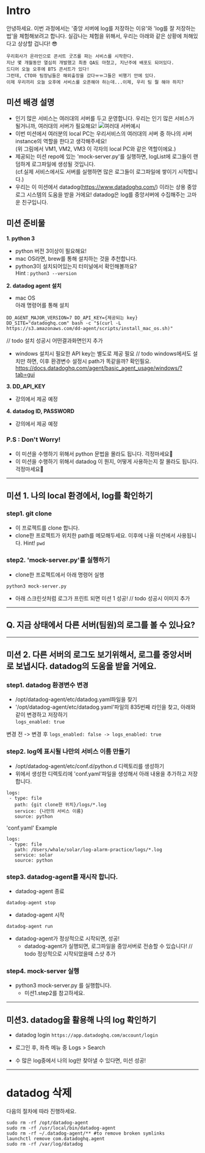 # Intro
안녕하세요. 
이번 과정에서는 '중앙 서버에 log를 저장하는 이유'와 'log를 잘 저장하는 법'을 체험해보려고 합니다. 실감나는 체험을 위해서, 우리는 아래와 같은 상황에 처해있다고 상상할 겁니다! 😎
```
우리회사가 온라인으로 콘서트 굿즈를 파는 서비스를 시작한다. 
지난 몇 개월동안 열심히 개발했고 최종 QA도 마쳤고, 지난주에 배포도 되어있다. 
드디어 오늘 오후에 BTS 콘서트가 있다! 
그런데, CTO와 팀장님들은 해외출장을 갔다ㅠㅠ그들은 비행기 안에 있다.
이제 우리끼리 오늘 오후에 서비스를 오픈해야 하는데...이제, 우리 팀 뭘 해야 하지?
```

## 미션 배경 설명
- 인기 많은 서비스는 여러대의 서버를 두고 운영합니다. 우리는 인기 많은 서비스가 될거니까, 여러대의 서버가 필요해요!
![여러대 서버예시](https://docs.oracle.com/it/solutions/design-ha/img/public-lb.png)
- 이번 미션에서 여러분의 local PC는 우리서비스의 여러대의 서버 중 하나의 서버 instance의 역할을 한다고 생각해주세요!    
(위 그림에서 VM1, VM2, VM3 이 각자의 local PC와 같은 역할이에요.)
- 제공되는 미션 repo에 있는 'mock-server.py'를 실행하면, logList에 로그들이 랜덤하게 로그파일에 생성될 것입니다.    
(cf.실제 서비스에서도 서버를 실행하면 많은 로그들이 로그파일에 쌓이기 시작합니다.)
- 우리는 이 미션에서 datadog(https://www.datadoghq.com/) 이라는 상용 중앙 로그 시스템의 도움을 받을 거에요! datadog은 log를 중앙서버에 수집해주는 고마운 친구입니다. 

## 미션 준비물
**1. python 3**
- python 버전 3이상이 필요해요!
- mac OS라면, brew를 통해 설치하는 것을 추천합니다.
- python3이 설치되어있는지 터미널에서 확인해볼까요?     
Hint : `python3 --version` 

**2. datadog agent 설치**
- mac OS  
아래 명령어를 통해 설치 
```
DD_AGENT_MAJOR_VERSION=7 DD_API_KEY={제공되는 key} DD_SITE="datadoghq.com" bash -c "$(curl -L https://s3.amazonaws.com/dd-agent/scripts/install_mac_os.sh)"
```
// todo 설치 성공시 어떤결과화면인지 추가

- windows 
설치시 필요한 API key는 별도로 제공 필요
// todo windows에서도 설치만 하면, 이후 환경변수 설정시 path가 똑같을까? 확인필요.
https://docs.datadoghq.com/agent/basic_agent_usage/windows/?tab=gui

**3. DD_API_KEY**
- 강의에서 제공 예정  

**4. datadog ID, PASSWORD**
- 강의에서 제공 예정

### P.S : Don't Worry!
- 이 미션을 수행하기 위해서 python 문법을 몰라도 됩니다. 걱정마세요🥳
- 이 미션을 수행하기 위해서 datadog 이 뭔지, 어떻게 사용하는지 잘 몰라도 됩니다. 걱정마세요🥳
----------
## 미션 1. 나의 local 환경에서, log를 확인하기
### step1. git clone
- 이 프로젝트를 clone 합니다.
- clone한 프로젝트가 위치한 path를 메모해두세요. 이후에 나올 미션에서 사용됩니다.
Hint! `pwd`     

### step2. 'mock-server.py'를 실행하기
- clone한 프로젝트에서 아래 명령어 실행
```
python3 mock-server.py
```
- 아래 스크린샷처럼 로그가 프린트 되면 미션 1 성공!
// todo 성공시 이미지 추가

----
## Q. 지금 상태에서 다른 서버(팀원)의 로그를 볼 수 있나요?
----
## 미션 2. 다른 서버의 로그도 보기위해서, 로그를 중앙서버로 보냅시다. datadog의 도움을 받을 거에요.

### step1. datadog 환경변수 변경
- /opt/datadog-agent/etc/datadog.yaml파일을 찾기
- '/opt/datadog-agent/etc/datadog.yaml'파일의 835번째 라인을 찾고, 아래와 같이 변경하고 저장하기       
 ``` logs_enabled: true ```  
 
변경 전 -> 변경 후
 ``` logs_enabled: false -> logs_enabled: true ```

### step2. log에 표시될 나만의 서비스 이름 만들기
- /opt/datadog-agent/etc/conf.d/python.d 디렉토리를 생성하기
- 위에서 생성한 디렉토리에 'conf.yaml'파일을 생성해서 아래 내용을 추가하고 저장합니다.
 ```
 logs:
  - type: file
    path: {git clone한 위치}/logs/*.log
    service: {나만의 서비스 이름}
    source: python
```

'conf.yaml' Example
```
logs:
 - type: file
   path: /Users/whale/solar/log-alarm-practice/logs/*.log
   service: solar
   source: python
```

### step3. datadog-agent를 재시작 합니다.
- datadog-agent 종료
```
datadog-agent stop
```

- datadog-agent 시작
```
datadog-agent run
```
- datadog-agent가 정상적으로 시작되면, 성공!
  - datadog-agent가 실행되면, 로그파일을 중앙서버로 전송할 수 있습니다!
// todo 정상적으로 시작되었을때 스샷 추가

### step4. mock-server 실행
- python3 mock-server.py 를 실행합니다.
  - 미션1.step2를 참고하세요.
----------
## 미션3. datadog을 활용해 나의 log 확인하기
- datadog login
`https://app.datadoghq.com/account/login`

- 로그인 후, 좌측 메뉴 중 Logs > Search

- 수 많은 log중에서 나의 log만 찾아낼 수 있다면, 미션 성공!
 
----------
# datadog 삭제
다음의 절차에 따라 진행하세요.
```
sudo rm -rf /opt/datadog-agent
sudo rm -rf /usr/local/bin/datadog-agent
sudo rm -rf ~/.datadog-agent/** #to remove broken symlinks
launchctl remove com.datadoghq.agent
sudo rm -rf /var/log/datadog
```
